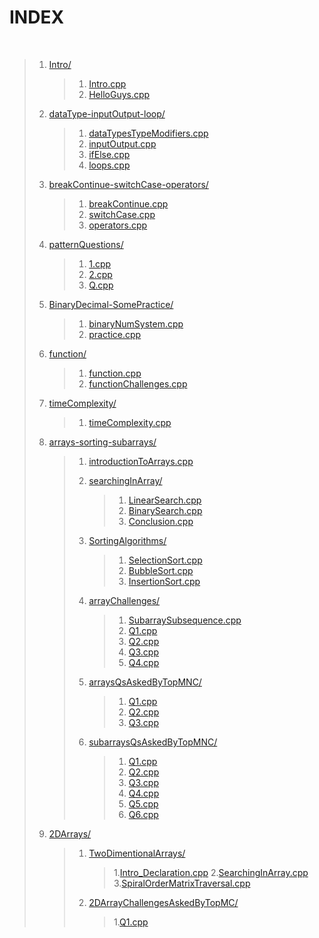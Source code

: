 # INDEX

<br>

> 1. [Intro/](./001_Intro/)
> 
>       > 1. [Intro.cpp](./001_Intro/001-01_Intro.cpp)
>       > 2. [HelloGuys.cpp](./001_Intro/001-02_HelloGuys.cpp)
>
>
> 2. [dataType-inputOutput-loop/](./002_dataType-inputOutput-loop/)
>
>       > 1. [dataTypesTypeModifiers.cpp](./002_dataType-inputOutput-loop/002-1_dataTypesTypeModifiers.cpp)
>       > 2. [inputOutput.cpp](./002_dataType-inputOutput-loop/002-2_inputOutput.cpp)
>       > 3. [ifElse.cpp](./002_dataType-inputOutput-loop/002-3_ifElse.cpp)
>       > 4. [loops.cpp](./002_dataType-inputOutput-loop/002-4_loops.cpp)
>
>
> 3. [breakContinue-switchCase-operators/](./003_breakContinue-switchCase-operators/)
>
>       > 1. [breakContinue.cpp](./003_breakContinue-switchCase-operators/003-1_breakContinue.cpp)
>       > 2. [switchCase.cpp](./003_breakContinue-switchCase-operators/003-2_switchCase.cpp)
>       > 3. [operators.cpp](./003_breakContinue-switchCase-operators/003-3_operators.cpp)
>
>
> 4. [patternQuestions/](./004_patternQuestions/)
> 
>       > 1. [1.cpp](./004_patternQuestions/004-1.cpp)
>       > 2. [2.cpp](./004_patternQuestions/004-2.cpp)
>       > 3. [Q.cpp](./004_patternQuestions/004-Q.cpp)
>
>
> 5. [BinaryDecimal-SomePractice/](./005_BinaryDecimal-SomePractice/)
> 
>       > 1. [binaryNumSystem.cpp](./005_BinaryDecimal-SomePractice/005-1_binaryNumSystem.cpp)
>       > 2. [practice.cpp](./005_BinaryDecimal-SomePractice/005-2_practice.cpp)
>
>
> 6. [function/](./006_function/)
> 
>       > 1. [function.cpp](./006_function/006-1_function.cpp)
>       > 2. [functionChallenges.cpp](./006_function/006-2_functionChallenges.cpp)
>
>
> 7. [timeComplexity/](./007_timeComplexity/)
> 
>       > 1. [timeComplexity.cpp](./007_timeComplexity/007-1_timeComplexity.cpp)
>
>
> 8. [arrays-sorting-subarrays/](./008_arrays-sorting-subarrays/)
> 
>       > 1. [introductionToArrays.cpp](./008_arrays-sorting-subarrays/008-01_introductionToArrays.cpp)
>       > 
>       > 
>       > 2. [searchingInArray/](./008_arrays-sorting-subarrays/008-02_searchingInArray/)
>       >     > 1. [LinearSearch.cpp](./008_arrays-sorting-subarrays/008-02_searchingInArray/01_LinearSearch.cpp) 
>       >     > 2. [BinarySearch.cpp](./008_arrays-sorting-subarrays/008-02_searchingInArray/02_BinarySearch.cpp) 
>       >     > 3. [Conclusion.cpp](./008_arrays-sorting-subarrays/008-02_searchingInArray/03_Conclusion.cpp)
>       > 
>       > 
>       > 3. [SortingAlgorithms/](./008_arrays-sorting-subarrays/008-03_SortingAlgorithms/) 
>       >     > 1. [SelectionSort.cpp](./008_arrays-sorting-subarrays/008-03_SortingAlgorithms/01_SelectionSort.cpp) 
>       >     > 2. [BubbleSort.cpp](./008_arrays-sorting-subarrays/008-03_SortingAlgorithms/02_BubbleSort.cpp) 
>       >     > 3. [InsertionSort.cpp](./008_arrays-sorting-subarrays/008-03_SortingAlgorithms/03_InsertionSort.cpp)
>       > 
>       > 
>       > 4. [arrayChallenges/](./008_arrays-sorting-subarrays/008-04_arrayChallenges/) 
>       >     > 1. [SubarraySubsequence.cpp](./008_arrays-sorting-subarrays/008-04_arrayChallenges/01_SubarraySubsequence.cpp) 
>       >     > 2. [Q1.cpp](./008_arrays-sorting-subarrays/008-04_arrayChallenges/02_Q1.cpp) 
>       >     > 3. [Q2.cpp](./008_arrays-sorting-subarrays/008-04_arrayChallenges/03_Q2.cpp) 
>       >     > 4. [Q3.cpp](./008_arrays-sorting-subarrays/008-04_arrayChallenges/04_Q3.cpp) 
>       >     > 5. [Q4.cpp](./008_arrays-sorting-subarrays/008-04_arrayChallenges/05_Q4.cpp)
>       > 
>       > 
>       > 5. [arraysQsAskedByTopMNC/](./008_arrays-sorting-subarrays/008-05_arraysQsAskedByTopMNC/) 
>       >     > 1. [Q1.cpp](./008_arrays-sorting-subarrays/008-05_arraysQsAskedByTopMNC/01_Q1.cpp) 
>       >     > 2. [Q2.cpp](./008_arrays-sorting-subarrays/008-05_arraysQsAskedByTopMNC/02_Q2.cpp)
>       >     > 3. [Q3.cpp](./008_arrays-sorting-subarrays/008-05_arraysQsAskedByTopMNC/03_Q3.cpp) 
>       > 
>       > 
>       > 6. [subarraysQsAskedByTopMNC/](./008_arrays-sorting-subarrays/008-06_subarraysQsAskedByTopMNC/) 
>       >     > 1. [Q1.cpp](./008_arrays-sorting-subarrays/008-06_subarraysQsAskedByTopMNC/01_subarrayR.cpp) 
>       >     > 2. [Q2.cpp](./008_arrays-sorting-subarrays/008-06_subarraysQsAskedByTopMNC/02_Q1.cpp)
>       >     > 3. [Q3.cpp](./008_arrays-sorting-subarrays/008-06_subarraysQsAskedByTopMNC/03_Q2.cpp) 
>       >     > 4. [Q4.cpp](./008_arrays-sorting-subarrays/008-06_subarraysQsAskedByTopMNC/04_Q3.cpp)
>       >     > 5. [Q5.cpp](./008_arrays-sorting-subarrays/008-06_subarraysQsAskedByTopMNC/05_Q4.cpp)
>       >     > 6. [Q6.cpp](./008_arrays-sorting-subarrays/008-06_subarraysQsAskedByTopMNC/06_Q5.cpp)
>
>
> 8. [2DArrays/](./009_2DArrays/)
> 
>       > 1. [TwoDimentionalArrays/](./009_2DArrays/009-01_TwoDimentionalArrays/)
>       >     > 1.[Intro_Declaration.cpp](./009_2DArrays/009-01_TwoDimentionalArrays/01_Intro_Declaration.cpp)
>       >     > 2.[SearchingInArray.cpp](./009_2DArrays/009-01_TwoDimentionalArrays/02_SearchingInArray.cpp)
>       >     > 3.[SpiralOrderMatrixTraversal.cpp](./009_2DArrays/009-01_TwoDimentionalArrays/03_SpiralOrderMatrixTraversal.cpp)
>       >
>       >
>       > 2. [2DArrayChallengesAskedByTopMC/](./009_2DArrays/009-02_2DArrayChallengesAskedByTopMC/)
>       >     > 1.[Q1.cpp](./009_2DArrays/009-02_2DArrayChallengesAskedByTopMC/01_Q1.cpp)
>


